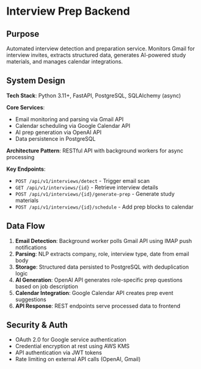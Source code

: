 # Interview Prep Backend

## Purpose

Automated interview detection and preparation service. Monitors Gmail for interview invites, extracts structured data, generates AI-powered study materials, and manages calendar integrations.

## System Design

**Tech Stack**: Python 3.11+, FastAPI, PostgreSQL, SQLAlchemy (async)

**Core Services**:
- Email monitoring and parsing via Gmail API
- Calendar scheduling via Google Calendar API  
- AI prep generation via OpenAI API
- Data persistence in PostgreSQL

**Architecture Pattern**: RESTful API with background workers for async processing

**Key Endpoints**:
- `POST /api/v1/interviews/detect` - Trigger email scan
- `GET /api/v1/interviews/{id}` - Retrieve interview details
- `POST /api/v1/interviews/{id}/generate-prep` - Generate study materials
- `POST /api/v1/interviews/{id}/schedule` - Add prep blocks to calendar

## Data Flow

1. **Email Detection**: Background worker polls Gmail API using IMAP push notifications
2. **Parsing**: NLP extracts company, role, interview type, date from email body
3. **Storage**: Structured data persisted to PostgreSQL with deduplication logic
4. **AI Generation**: OpenAI API generates role-specific prep questions based on job description
5. **Calendar Integration**: Google Calendar API creates prep event suggestions
6. **API Response**: REST endpoints serve processed data to frontend

## Security & Auth

- OAuth 2.0 for Google service authentication
- Credential encryption at rest using AWS KMS
- API authentication via JWT tokens
- Rate limiting on external API calls (OpenAI, Gmail)